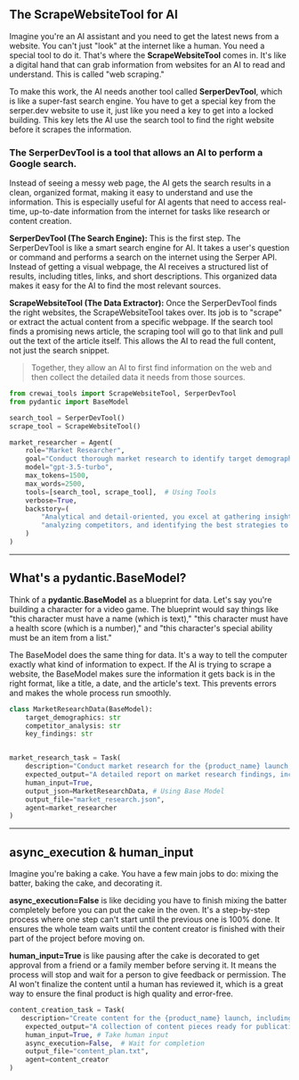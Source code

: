 ## The ScrapeWebsiteTool for AI

Imagine you're an AI assistant and you need to get the latest news from a website. 
You can't just "look" at the internet like a human. You need a special tool to do it. 
That's where the **ScrapeWebsiteTool** comes in. It's like a digital hand that can grab information from websites for an AI to read and understand. This is called "web scraping."

To make this work, the AI needs another tool called **SerperDevTool**, which is like a super-fast search engine. 
You have to get a special key from the serper.dev website to use it, just like you need a key to get into a locked building. This key lets the AI use the search tool to find the right website before it scrapes the information.

### The SerperDevTool is a tool that allows an AI to perform a Google search.

Instead of seeing a messy web page, the AI gets the search results in a clean, organized format, making it easy to understand and use the information. 
This is especially useful for AI agents that need to access real-time, up-to-date information from the internet for tasks like research or content creation.

**SerperDevTool (The Search Engine):** This is the first step. The SerperDevTool is like a smart search engine for AI. 
It takes a user's question or command and performs a search on the internet using the Serper API. 
Instead of getting a visual webpage, the AI receives a structured list of results, including titles, links, and short descriptions. This organized data makes it easy for the AI to find the most relevant sources.

**ScrapeWebsiteTool (The Data Extractor):** Once the SerperDevTool finds the right websites, the ScrapeWebsiteTool takes over. 
Its job is to "scrape" or extract the actual content from a specific webpage. If the search tool finds a promising news article, the scraping tool will go to that link and pull out the text of the article itself. 
This allows the AI to read the full content, not just the search snippet.

>  Together, they allow an AI to first find information on the web and then collect the detailed data it needs from those sources.


```python
from crewai_tools import ScrapeWebsiteTool, SerperDevTool
from pydantic import BaseModel

search_tool = SerperDevTool()
scrape_tool = ScrapeWebsiteTool()

market_researcher = Agent(
    role="Market Researcher",
    goal="Conduct thorough market research to identify target demographics and competitors.",
    model="gpt-3.5-turbo",
    max_tokens=1500,
    max_words=2500,
    tools=[search_tool, scrape_tool],  # Using Tools
    verbose=True,
    backstory=(
        "Analytical and detail-oriented, you excel at gathering insights about the market, "
        "analyzing competitors, and identifying the best strategies to target the desired audience."
    )
)
```
---

## What's a pydantic.BaseModel?

Think of a **pydantic.BaseModel** as a blueprint for data. Let's say you're building a character for a video game. 
The blueprint would say things like "this character must have a name (which is text)," "this character must have a health score (which is a number)," and "this character's special ability must be an item from a list."

The BaseModel does the same thing for data. It's a way to tell the computer exactly what kind of information to expect. 
If the AI is trying to scrape a website, the BaseModel makes sure the information it gets back is in the right format, like a title, a date, and the article's text. This prevents errors and makes the whole process run smoothly.

```python
class MarketResearchData(BaseModel):
    target_demographics: str
    competitor_analysis: str
    key_findings: str


market_research_task = Task(
    description="Conduct market research for the {product_name} launch, focusing on target demographics and competitors.",
    expected_output="A detailed report on market research findings, including target demographics and competitor analysis.",
    human_input=True,
    output_json=MarketResearchData, # Using Base Model
    output_file="market_research.json",
    agent=market_researcher
)
```

---
## async_execution & human_input

Imagine you're baking a cake. You have a few main jobs to do: mixing the batter, baking the cake, and decorating it.

**async_execution=False** is like deciding you have to finish mixing the batter completely before you can put the cake in the oven. 
It's a step-by-step process where one step can't start until the previous one is 100% done. 
It ensures the whole team waits until the content creator is finished with their part of the project before moving on.

**human_input=True** is like pausing after the cake is decorated to get approval from a friend or a family member before serving it. 
It means the process will stop and wait for a person to give feedback or permission. 
The AI won't finalize the content until a human has reviewed it, which is a great way to ensure the final product is high quality and error-free.


```python
content_creation_task = Task(
   description="Create content for the {product_name} launch, including blog posts, social media updates, and promotional videos.",
    expected_output="A collection of content pieces ready for publication.",
    human_input=True, # Take human input
    async_execution=False,  # Wait for completion
    output_file="content_plan.txt",
    agent=content_creator
)
```
